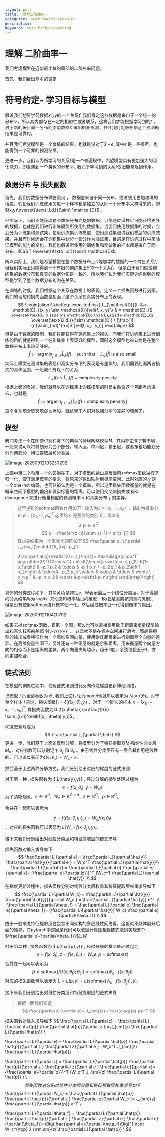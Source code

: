 ```yaml
---
layout: post
title:  理解二阶曲率一 
categories: math MachineLearning
description: 
keywords: math MachineLearning
---
```






# 理解 二阶曲率一



我们考虑模型在近似最小值的局部的二阶曲率问题。

首先，我们给出基本的设定



# 符号约定- 学习目标与模型

假设我们想要学习数据$x$与$y$的一个关系$f$, 我们假定这些数据是来自于一个统一的分布$\mathcal{D}$，所以其内部存在一定的相似性或者联系，这样我们才能根据学习到的$f$ ，对于新的来自同一分布的类似数据$\bar{x}$ 做出相关预测，并且我们能够相信这个预测的结果是可靠的。

并且我们希望模型是一个鲁棒的结果，也就是说对于$\bar{x}+\epsilon$ ,其中$\epsilon$ 是一些噪声，也能得到一个可靠的预测结果。

更进一步，我们认为所学习的关系$f$是一个普遍规律，希望模型具有更加强大的泛化能力，即当遇到一个类似的分布$\mathcal{D}_1$, 我们所学习到的关系$f$依旧能够起到作用。

## 数据分布 与 损失函数

首先，我们对数据分布做出假设 ， 数据是来自于同一分布，或者使用更加准确的话说，假设我们训练使用的每一个样本都是独立的从同一个分布中采样得来的，即 $(x,y)\overset{\text{i.i.d.}}{\sim} \mathcal{D}$ 。

但实际上，我们不能获取这个数据分布完整的数据，只能通过采样尽可能获得更多的数据，也就是我们进行训练模型所使用的数据集。当我们使用数据集的时候，会划分为训练集和测试集，使用训练集训练模型，使用测试集测试我们模型的训练效果。并且有时候还会在训练集中划分一部分作为验证集，目的是在训练过程中来验证模型的能力的变化。我们也假设所使用的训练集和测试集的样本都是来自于同一分布，即$S,T \overset{\text{i.i.d.}}{\sim} \mathcal{D}$。 

所以实际上，我们是希望模型在整个数据分布上$D$能够学的数据的一个内在关系$f$, 但我们实际上只能得到一个有限的训练集上$S$的一个关系$\hat{f}$。 但是由于我们假设训练集的数据分布和真实的数据分布是一致的，所以我们认为我们实际训练得到的模型是学到了整个数据分布的内在关系。

在训练的时候，我们根据这个关系在数据上的表现，定义一个损失函数进行刻画。 我们的理想的损失函数是刻画了这个关系在真实分布上的表现。
$$
\begin{align}\label{eq: expected risk}
L_{\mathcal{D}}(f) &:= \mathbb{E}_{(x, y) \sim \mathcal{D}}[\ell(f, x, y)]\\
&:= \mathbb{E}_{S \overset{\text{i.i.d.}}{\sim} \mathcal{D}} \hat{L}_{S}(f)=\mathbb{E}_{S \overset{\text{i.i.d.}}{\sim} \mathcal{D}} \ [\frac{1}{n}\sum_{i=1}^{n=|S|}\ell(f, x_i, y_i)]
\end{align}
$$
但是由于数据的限制，我们只能获得在训练集上的损失。而我们在训练集上进行训练的目的就是得到一个在训练集上表现好的模型，同时这个模型也被认为是在整个数据分布上表现足够好。
$$
\begin{equation}
\hat{f} := \arg\min_{f \in \mathcal{F}} \hat{L}_S(f) \quad \text{such that} \quad L_{\mathcal{D}}(\hat{f}) \text{ is also small}
\end{equation}
$$
实际上模型在测试集的表现和真实分布下的表现是有差异的，我们需要刻画两者损失的具体区别，一般我们有以下的关系
$$
\begin{equation}
L_{\mathcal{D}}(f) \leq \hat{L}_S(f) + \text{complexity penalty}
\end{equation}
$$
根据上面的表述，我们就可以在训练集上训练模型的时候主动将这个差距考虑进去，也就是
$$
\begin{equation}
\hat{f} := \arg\min_{f \in \mathcal{F}} \left[ \hat{L}_S(f) + \text{complexity penalty} \right]
\end{equation}
$$
这个复杂项会惩罚项怎么添加，就依赖于人们对数据分布的差异的理解了。

## 模型

我们考虑一个在图像识别任务下的典型的神经网络模型$M$，其内部包含了若干层，一般来说可以将其划分为三个部分，输入层，中间层，输出层，或者按着功能划分分为两部分，特征提取层和分类层。

![image-20250912103250292](https://zuti.oss-cn-qingdao.aliyuncs.com/img/20250912103250367.png)



上图中第二个和第一个的区别在于，对于模型的输出最后使用softmax函数进行了归一化，使其满足概率的要求，将原来的输出映射到概率空间。此时对应的 $y$ 是一个one-hot 编码，也可以被认为是一个概率，所以这里损失函数衡量的就是在概率空间下模型的输出和真实标签的距离。可以使用交叉熵损失或者KL divergence 来进行衡量模型的预测概率 $p$ 和真实分布 $y$ 的差异。

>这里提到的softmax函数作用如下，输入为$z=[z_1,\cdots,z_n]^T$，输出为概率分布 $p=[p_1,\cdots,p_n]^T$ 这里的 $n$ 是预测的类别 $C$，所以有$$z,p\in\mathbb{R}^{C}$$
>$$
>p_i=\frac{e^{z_i}}{\sum_{j=1}^n e^{z_j}}
>$$
>其求导结果为一个雅克比矩阵如下
>$$
>\frac{\partial p_i}{\partial z_j}=p_i(\mathbf{1}_{i=j}-p_j)\\
>
>\frac{\partial p}{\partial z}= J_{sm}(z)= \text{diag}(p)-pp^T \in\mathbb{R}^{C\times C} \\
>=\left[\begin{array}{cccc}
>p_1\left(1-p_1\right) & -p_1 p_2 & \cdots & -p_1 p_n \\
>-p_2 p_1 & p_2\left(1-p_2\right) & \cdots & -p_2 p_n \\
>\vdots & \vdots & \ddots & \vdots \\
>-p_n p_1 & -p_n p_2 & \cdots & p_n\left(1-p_n\right)
>\end{array}\right]
>$$
>



具体的分类过程如下，其中黄色是特征$e$，W表示最后一个线性分类层，对于得到的分类结果称为 logits, 其维度和概率输出的维度一致(就是需要被预测的类别)，但是没有使用softmax进行概率归一化。然后经过概率归一化得到概率的输出。

![image-20250912110420792](https://zuti.oss-cn-qingdao.aliyuncs.com/img/20250912110420901.png)

如果去掉softmax函数，即第一个图，那么也可以直接使用欧氏距离来衡量模型输出和真实标签的差距 $\|y-\hat{y}\| 。 这里就不是在概率空间进行思考，而是将模型的输出或者特征作为一个高维空间向量，使用欧氏距离来进行刻画两个向量的差异。在高维向量空间下，另外还有一种常见的就是余弦距离，用来衡量两个向量方向的相似而不是距离的差异。两个向量夹角越小，趋于0度，余弦值接近于1，方向更加吻合。





## 链式法则

在模型的训练过程中，使用链式法则进行反向传递梯度更新神经网络，

记模型 $f$ 的全部参数为 $\theta$ , 我们上面讨论的model也就可以表示为 $M=f(\theta)$。对于单个样本 $i$ 来说，损失函数$\ell_i=\ell(f(x_i;\theta),y_i)$ ，对于一个批次的样本 $x=[x_1,\cdots,x_i,\cdots,x_b]^T$, 其损失函数为$L(f(x;\theta),y)=\frac{1}{b} \sum_{i=1}^b\ell(f(x_i;\theta),y_i)$。

梯度更新过程为 
$$
\frac{\partial L}{\partial \theta}
$$
更进一步，我们基于上面的模型分解，将模型分为了特征提取器$M_f$和线性分类层$M_c$，对应参数可以分别记作 $\theta_f$ 和 $\theta_c$ 。由于线性分类层只有一层且其作用是线性的，可以直接表示为$f(e;\theta_c)=W_c \cdot e$。

然后基于上述两种分解方式，我们分别给出对应的梯度的链式法则

对于第一种 , 损失函数为 $ L(\hat{y},y)$ , 经过分解的模型处理过程为 
$$
e = f(x;\theta_f), \hat{y}=W_c  e
$$
为了清晰起见，$e\in\mathbb{R}^d$，$W_c\in\mathbb{R}^{C\times d}$，$z\in\mathbb{R}^C$，$p\in\mathbb{R}^C$。

合并在一起可以表示为 


$$
\hat{y}=f(f(x;\theta_f);\theta_c)= W_c f(x;\theta_f)
$$
，对应的损失函数可以表示为 $L(W_c \cdot f(x;\theta_f),y)$。

接下来我们分别给出对线性分类层和特征提取层的链式求导

损失函数对输入求导如下
$$
\frac{\partial L}{\partial e} = \frac{\partial L}{\partial \hat{y}} \frac{\partial \hat{y}}{\partial e } =  W_c^T  \frac{\partial L}{\partial \hat{y}}\\
\frac{\partial L}{\partial x} = \frac{\partial L}{\partial e}  \frac{\partial e}{\partial x}= (\frac{\partial e}{\partial{x}})^T  (W_c^T  \frac{\partial L}{\partial \hat{y}} )\\
$$
在梯度更新过程中，损失函数分别对线性分类层权重和特征提取层权重求导如下
$$
\frac{\partial L}{\partial W_c} = \frac{\partial L}{\partial \hat{y}} \frac{\partial \hat{y}}{\partial W_c } = \frac{\partial L}{\partial \hat{y}} e^T \\
\frac{\partial L}{\partial \theta_f} = \frac{\partial L}{\partial e}  \frac{\partial e}{\partial \theta_f}= (\frac{\partial L}{\partial \hat{y}} W_c) \frac{\partial e}{\partial{\theta_f}} \\
$$
由于一般来说特征提取层是包含不同架构的多层线性网络看，这里就不具体展开后面的推导，在pytorch中这里是代码可以依据计算图根据链式法则实现这个$\frac{\partial e}{\partial{\theta_f}}$过程 

对于第二种 , 损失函数为 $ L(\hat{p},y)$ , 经过分解的模型处理过程为
$$
e = f(x;\theta_f), z=f(e;\theta_c)=W_c e,p=\text{softmax} (z)
$$
合并在一起可以表示为 
$$
\hat{p}= \text{softmax}(f(f(x;\theta_f);\theta_c))= \text{softmax}(W_c \cdot  f(x;\theta_f))
$$
对应的损失函数可以表示为 $L=L(p,y)=L(\text{softmax}(W_c \cdot f(x;\theta_f)),y)$。

接下来我们分别给出对线性分类层和特征提取层的链式求导

>根据上面我们知道
>$$
>\frac{\partial p}{\partial z}= J_{sm}(z)= \text{diag}(p)-pp^T
>$$

损失函数对输入求导如下
$$
\frac{\partial L}{\partial z} = \frac{\partial L}{\partial \hat{p}} \frac{\partial \hat{p}}{\partial z } = J_{sm}(z)  \frac{\partial L}{\partial \hat{p}}   \\

\frac{\partial L}{\partial e} = \frac{\partial L}{\partial \hat{p}} \frac{\partial \hat{p}}{\partial z } \frac{\partial z}{\partial e } =W_c^T J_{sm}(z)  \frac{\partial L}{\partial \hat{p}}\\

\frac{\partial L}{\partial x} = \frac{\partial L}{\partial \hat{p}} \frac{\partial \hat{p}}{\partial z } \frac{\partial z}{\partial e }  \frac{\partial e}{\partial x}= {\frac{\partial e}{\partial{x}}}^T (W_c^T J_{sm}(z)  \frac{\partial L}{\partial \hat{p}} )  \\
$$
损失函数对分别对线性分类层权重和特征提取层权重求导如下
$$
\frac{\partial L}{\partial W_c} = \frac{\partial L}{\partial \hat{p}} \frac{\partial \hat{p}}{\partial z } \frac{\partial z}{\partial  W_c }=
J_{sm}(z)  \frac{\partial L}{\partial \hat{p}} e^T
\\

\frac{\partial L}{\partial \theta_f} = \frac{\partial L}{\partial \hat{p}} \frac{\partial \hat{p}}{\partial z } \frac{\partial z}{\partial e }  \frac{\partial e}{\partial{\theta_f}}=\Big(\frac{\partial e}{\partial \theta_f}\Big)^{\!\top} W_c^{\top} J_{\rm sm}(z) \frac{\partial L}{\partial \hat{p}} \\
$$
​	
